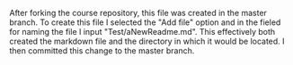 After forking the course repository, this file was created in the master branch. To create this file I selected the "Add file" option and in the fieled for naming the file I input "Test/aNewReadme.md". This effectively both created the markdown file and the directory in which it would be located.
I then committed this change to the master branch.
